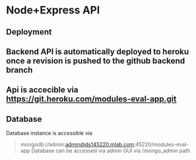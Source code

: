 # Node+Express API

## Deployment
## Backend API is automatically deployed to heroku once a revision is pushed to the github backend branch
## Api is accecible via https://git.heroku.com/modules-eval-app.git

## Database
Database instance is accessible via
> mongodb://admin:admin@ds145220.mlab.com:45220/modules-eval-app
Database can be accessed via admin GUI via /mongo_admin path
